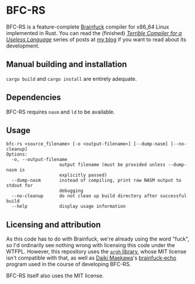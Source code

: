 # BFC-RS

BFC-RS is a feature-complete [Brainfuck](https://en.wikipedia.org/wiki/Brainfuck) compiler for x86_64 Linux implemented in Rust. You can read the (finished) [*Terrible Compiler for a Useless Language*](https://oreganoli.github.io/blog/3/) series of posts at [my blog](https://oreganoli.github.io) if you want to read about its development.

## Manual building and installation
`cargo build` and `cargo install` are entirely adequate.

## Dependencies

BFC-RS requires `nasm` and `ld` to be available.
## Usage
```
bfc-rs <source_filename> [-o <output-filename>] [--dump-nasm] [--no-cleanup]
Options:
  -o, --output-filename
                    output filename (must be provided unless --dump-nasm is
                    explicitly passed)
  --dump-nasm       instead of compiling, print raw NASM output to stdout for
                    debugging
  --no-cleanup      do not clean up build directory after successful build
  --help            display usage information
```

## Licensing and attribution

As this code has to do with Brainfuck, we're already using the word "fuck", so I'd ordinarily see nothing wrong with licensing this code under the WTFPL. However, this repository uses the [`argh` library](https://github.com/google/argh/), whose MIT license isn't compatible with that, as well as [Daiki Maekawa](https://github.com/DaikiMaekawa/)'s [brainfuck-echo](https://github.com/DaikiMaekawa/brainfuck-echo/) program used in the course of developing BFC-RS.

BFC-RS itself also uses the MIT license.
